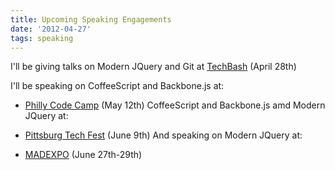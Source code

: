 ```yaml
---
title: Upcoming Speaking Engagements
date: '2012-04-27'
tags: speaking
---
```


I'll be giving talks on Modern JQuery and Git at [TechBash](http://techbash.com/sessions) (April 28th)

I'll be speaking on CoffeeScript and Backbone.js at:

* [Philly Code Camp](http://codecamp.phillydotnet.org/2012-1/SitePages/Home.aspx) (May 12th)
CoffeeScript and Backbone.js amd Modern JQuery at:

* [Pittsburg Tech Fest](http://pghtechfest.com/) (June 9th)
And speaking on Modern JQuery at:

* [MADEXPO](http://madexpo.us/) (June 27th-29th)
 

 

